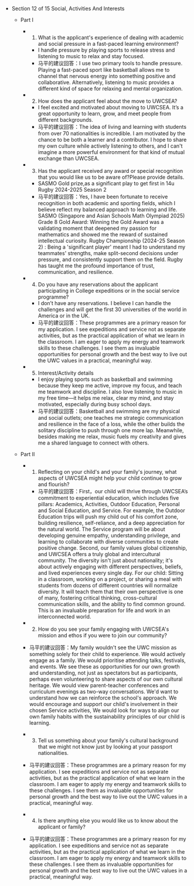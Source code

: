 - Section 12 of 15 Social, Activities And Interests

  - Part I
    - 1. What is the applicant's experience of dealing with academic and social pressure in a fast-paced learning environment?
      - I handle pressure by playing sports to release stress and listening to music to relax and stay focused.
      - 马平的建议回答：I use two primary tools to handle pressure. Playing a fast-paced sport like basketball allows me to channel that nervous energy into something positive and collaborative. Alternatively, listening to music provides a different kind of space for relaxing and mental organization.
  
    - 2. How does the applicant feel about the move to UWCSEA?
      - I feel excited and motivated about moving to UWCSEA. It’s a great opportunity to learn, grow, and meet people from different backgrounds.
      - 马平的建议回答：The idea of living and learning with students from over 70 nationalities is incredible. I am motivated by the chance to be both a learner and a contributor. I hope to share my own culture while actively listening to others, and I can't imagine a more powerful environment for that kind of mutual exchange than UWCSEA.
  
    - 3. Has the applicant received any award or special recognition that you would like us to be aware of?Please provide details.
      - SASMO Gold prize,as a significant play to get first in 14u Rugby 2024-2025 Season 2
      - 马平的建议回答：Yes, I have been fortunate to receive recognition in both academic and sporting fields, which I believe reflect my balanced approach to learning and life. SASMO (Singapore and Asian Schools Math Olympiad 2025) Grade 8 Gold Award: Winning the Gold Award was a validating moment that deepened my passion for mathematics and showed me the reward of sustained intellectual curiosity. Rugby Championship (2024-25 Season 2) : Being a 'significant player' meant I had to understand my teammates' strengths, make split-second decisions under pressure, and consistently support them on the field. Rugby has taught me the profound importance of trust, communication, and resilience. 
     
    - 4. Do you have any reservations about the applicant participating in College expeditions or in the social service programme?
      - I don’t have any reservations. I believe I can handle the challenges and will get the first 30 universities of the world in America or in the UK.
      - 马平的建议回答：These programmes are a primary reason for my application. I see expeditions and service not as separate activities, but as the practical application of what we learn in the classroom. I am eager to apply my energy and teamwork skills to these challenges. I see them as invaluable opportunities for personal growth and the best way to live out the UWC values in a practical, meaningful way.
  
    - 5. Interest/Activity details
      - I enjoy playing sports such as basketball and swimming because they keep me active, improve my focus, and teach me teamwork and discipline. I also love listening to music in my free time—it helps me relax, clear my mind, and stay motivated, especially during busy school days.
      - 马平的建议回答：Basketball and swimming are my physical and social outlets; one teaches me strategic communication and resilience in the face of a loss, while the other builds the solitary discipline to push through one more lap. Meanwhile, besides making me relax, music fuels my creativity and gives me a shared language to connect with others.

   - Part II
     - 1. Reflecting on your child's and your family's journey, what aspects of UWCSEA might help your child continue to grow and flourish?
       - 马平的建议回答：First，our child will thrive through UWCSEA’s commitment to experiential education, which includes five pillars: Academics, Activities, Outdoor Education, Personal and Social Education, and Service. For example, the Outdoor Education trips will push my child out of his comfort zone, building resilience, self-reliance, and a deep appreciation for the natural world. The Service program will be about developing genuine empathy, understanding privilege, and learning to collaborate with diverse communities to create positive change. Second,  our family values global citizenship, and UWCSEA offers a truly global and intercultural community. The diversity isn't just about nationality; it's about actively engaging with different perspectives, beliefs, and lived experiences every single day. For our child: Sitting in a classroom, working on a project, or sharing a meal with students from dozens of different countries will normalize diversity. It will teach them that their own perspective is one of many, fostering critical thinking, cross-cultural communication skills, and the ability to find common ground. This is an invaluable preparation for life and work in an interconnected world.
     - 2. How do you see your family engaging with UWCSEA's mission and ethos if you were to join our community?
      - 马平的建议回答：My family wouldn't see the UWC mission as something solely for their child to experience. We would actively engage as a family. We would prioritise attending talks, festivals, and events. We see these as opportunities for our own growth and understanding, not just as spectators but as participants, perhaps even volunteering to share aspects of our own cultural heritage. We would view parent-teacher conferences and curriculum evenings as two-way conversations. We'd want to understand how we can reinforce the school's approach. We would encourage and support our child's involvement in their chosen Service activities, We would look for ways to align our own family habits with the sustainability principles of our child is learning.﻿
     - 3. Tell us something about your family's cultural background that we might not know just by looking at your passport nationalities.
      - 马平的建议回答：These programmes are a primary reason for my application. I see expeditions and service not as separate activities, but as the practical application of what we learn in the classroom. I am eager to apply my energy and teamwork skills to these challenges. I see them as invaluable opportunities for personal growth and the best way to live out the UWC values in a practical, meaningful way.
  
     - 4. Is there anything else you would like us to know about the applicant or family?
      - 马平的建议回答：These programmes are a primary reason for my application. I see expeditions and service not as separate activities, but as the practical application of what we learn in the classroom. I am eager to apply my energy and teamwork skills to these challenges. I see them as invaluable opportunities for personal growth and the best way to live out the UWC values in a practical, meaningful way.
  

